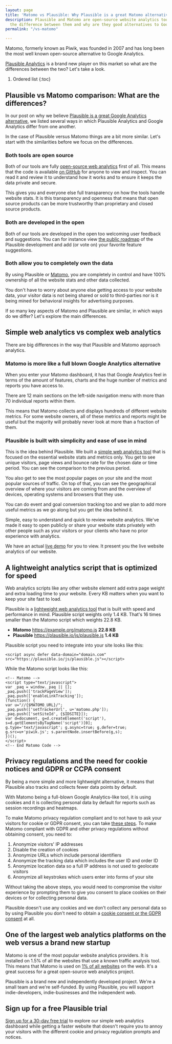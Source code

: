 ```yaml
---
layout: page
title: 'Matomo vs Plausible: Why Plausible is a great Matomo alternative'
description: Plausible and Matomo are open-source website analytics tools. What is
  the difference between them and why are they good alternatives to Google Analytics?
permalink: "/vs-matomo"

---
```

Matomo, formerly known as Piwik, was founded in 2007 and has long been the most well known open-source alternative to Google Analytics.

[Plausible Analytics](https://plausible.io) is a brand new player on this market so what are the differences between the two? Let's take a look.

1. Ordered list
{:toc}

## Plausible vs Matomo comparison: What are the differences?

In our post on why we believe [Plausible is a great Google Analytics alternative](https://plausible.io/vs-google-analytics), we listed several ways in which Plausible Analytics and Google Analytics differ from one another.

In the case of Plausible versus Matomo things are a bit more similar. Let's start with the similarities before we focus on the differences.

### Both tools are open source

Both of our tools are fully [open-source web analytics](https://plausible.io/open-source-website-analytics) first of all. This means that the code is available [on GitHub](https://github.com/plausible-insights/plausible) for anyone to view and inspect. You can read it and review it to understand how it works and to ensure it keeps the data private and secure.

This gives you and everyone else full transparency on how the tools handle website stats. It is this transparency and openness that means that open source products can be more trustworthy than proprietary and closed source products.

### Both are developed in the open

Both of our tools are developed in the open too welcoming user feedback and suggestions. You can for instance view [the public roadmap](https://feedback.plausible.io/roadmap) of the Plausible development and add (or vote on) your favorite feature suggestions.

### Both allow you to completely own the data

By using Plausible or [Matomo](https://matomo.org/), you are completely in control and have 100% ownership of all the website stats and other data collected.

You don't have to worry about anyone else getting access to your website data, your visitor data is not being shared or sold to third-parties nor is it being mined for behavioral insights for advertising purposes.

If so many key aspects of Matomo and Plausible are similar, in which ways do we differ? Let's explore the main differences.

## Simple web analytics vs complex web analytics

There are big differences in the way that Plausible and Matomo approach analytics.

### Matomo is more like a full blown Google Analytics alternative

When you enter your Matomo dashboard, it has that Google Analytics feel in terms of the amount of features, charts and the huge number of metrics and reports you have access to.

There are 12 main sections on the left-side navigation menu with more than 70 individual reports within them.

This means that Matomo collects and displays hundreds of different website metrics. For some website owners, all of these metrics and reports might be useful but the majority will probably never look at more than a fraction of them.

### Plausible is built with simplicity and ease of use in mind

This is the idea behind Plausible. We built a [simple web analytics tool](https://plausible.io/simple-web-analytics) that is focused on the essential website stats and metrics only. You get to see unique visitors, page views and bounce rate for the chosen date or time period. You can see the comparison to the previous period.

You also get to see the most popular pages on your site and the most popular sources of traffic. On top of that, you can see the geographical overview of where your visitors are coming from and the overview of devices, operating systems and browsers that they use.

You can do event and goal conversion tracking too and we plan to add more useful metrics as we go along but you get the idea behind it.

Simple, easy to understand and quick to review website analytics. We've made it easy to open publicly or share your website stats privately with other people such as your visitors or your clients who have no prior experience with analytics.

We have an actual [live demo](https://plausible.io/plausible.io) for you to view. It present you the live website analytics of our website.

## A lightweight analytics script that is optimized for speed

Web analytics scripts like any other website element add extra page weight and extra loading time to your website. Every KB matters when you want to keep your site fast to load.

Plausible is a [lightweight web analytics tool](https://plausible.io/lightweight-web-analytics) that is built with speed and performance in mind. Plausible script weights only 1.4 KB. That's 16 times smaller than the Matomo script which weights 22.8 KB.

* **Matomo** https://example.org/matomo.js **22.8 KB**
* **Plausible** https://plausible.io/js/plausible.js **1.4 KB**

Plausible script you need to integrate into your site looks like this:

    <script async defer data-domain="domain.com"
    src="https://plausible.io/js/plausible.js"></script>

While the Matomo script looks like this:

    <!-- Matomo -->
    <script type="text/javascript">
    var _paq = window._paq || [];
    _paq.push(['trackPageView']);
    _paq.push(['enableLinkTracking']);
    (function() {
    var u="//{$MATOMO_URL}/";
    _paq.push(['setTrackerUrl', u+'matomo.php']);
    _paq.push(['setSiteId', {$IDSITE}]);
    var d=document, g=d.createElement('script'),
    s=d.getElementsByTagName('script')[0];
    g.type='text/javascript'; g.async=true; g.defer=true;
    g.src=u+'piwik.js'; s.parentNode.insertBefore(g,s);
    })();
    </script>
    <!-- End Matomo Code -->

## Privacy regulations and the need for cookie notices and GDPR or CCPA consent

By being a more simple and more lightweight alternative, it means that Plausible also tracks and collects fewer data points by default.

With Matomo being a full-blown Google Analytics-like tool, it is using cookies and it is collecting personal data by default for reports such as session recordings and heatmaps.

To make Matomo privacy regulation compliant and to not have to ask your visitors for cookie or GDPR consent, you can take [these steps](https://matomo.org/blog/2018/04/how-to-not-process-any-personal-data-with-matomo-and-what-it-means-for-you/). To make Matomo compliant with GDPR and other privacy regulations without obtaining consent, you need to:

1. Anonymize visitors' IP addresses
2. Disable the creation of cookies
3. Anonymize URLs which include personal identifiers
4. Anonymize the tracking data which includes the user ID and order ID
5. Anonymize location data so a full IP address is not used to geolocate visitors
6. Anonymize all keystrokes which users enter into forms of your site

Without taking the above steps, you would need to compromise the visitor experience by prompting them to give you consent to place cookies on their devices or for collecting personal data.

Plausible doesn't use any cookies and we don't collect any personal data so by using Plausible you don't need to obtain a [cookie consent or the GDPR consent](https://plausible.io/data-policy) at all.

## One of the largest web analytics platforms on the web versus a brand new startup

Matomo is one of the most popular website analytics providers. It is installed on 1.5% of all the websites that use a known traffic analysis tool. This means that Matomo is used on [1% of all websites](https://w3techs.com/technologies/details/ta-piwik) on the web. It's a great success for a great open-source web analytics project.

Plausible is a brand new and independently developed project. We're a small team and we're self-funded. By using Plausible, you will support indie-developers, indie-businesses and the independent web.

## Sign up for a free Plausible trial

[Sign up for a 30-day free trial](https://plausible.io/register) to explore our simple web analytics dashboard while getting a faster website that doesn't require you to annoy your visitors with the different cookie and privacy regulation prompts and notices.
